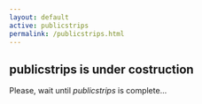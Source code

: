 ```yaml
---
layout: default
active: publicstrips
permalink: /publicstrips.html
---
```

<h2>publicstrips is under costruction</h2>
<p>Please, wait until <em>publicstrips</em> is complete...</p>